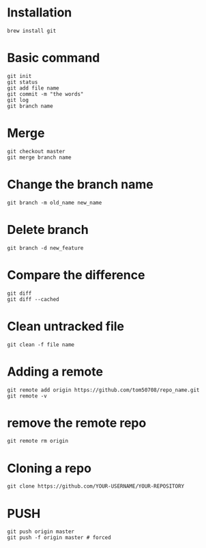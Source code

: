 # Installation
```
brew install git
```
# Basic command
```
git init
git status
git add file name
git commit -m "the words"
git log
git branch name
```
# Merge
```
git checkout master
git merge branch name
```
# Change the branch name
```
git branch -m old_name new_name
```
# Delete branch
```
git branch -d new_feature 
```
# Compare the difference
```
git diff 
git diff --cached
```
# Clean untracked file
```
git clean -f file name
```
# Adding a remote
```
git remote add origin https://github.com/tom50708/repo_name.git
git remote -v
```
# remove the remote repo
```
git remote rm origin
```
# Cloning a repo
```
git clone https://github.com/YOUR-USERNAME/YOUR-REPOSITORY
```
# PUSH
```
git push origin master
git push -f origin master # forced
```